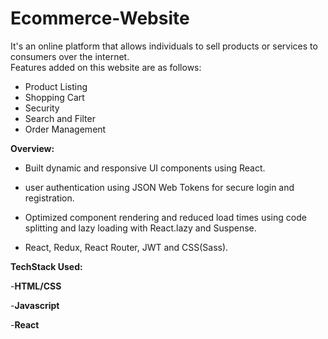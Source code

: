 # Ecommerce-Website
It's an online platform that allows individuals to sell products or services to consumers over the internet. <br>
Features added on this website are as follows:<br>
  - Product Listing
  - Shopping Cart
  - Security
  - Search and Filter
  - Order Management 



**Overview:**
- Built dynamic and responsive UI components using React.

- user authentication using JSON Web Tokens for secure login and registration.

- Optimized component rendering and reduced load times using code splitting and lazy loading with React.lazy
and Suspense.

- React, Redux, React Router, JWT and CSS(Sass).

**TechStack Used:**

  -**HTML/CSS**

  -**Javascript**
  
  -**React**
